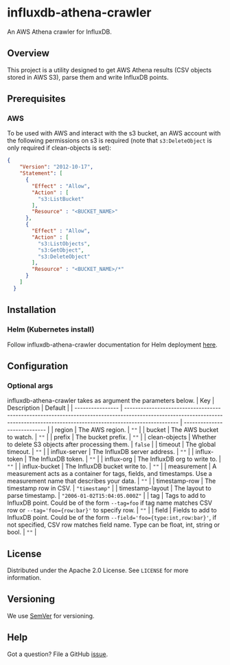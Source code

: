 # influxdb-athena-crawler
An AWS Athena crawler for InfluxDB.

## Overview
This project is a utility designed to get AWS Athena results (CSV objects stored in AWS S3), parse them and write InfluxDB points.

## Prerequisites

### <a id="Prerequisites_AWS"></a>AWS
To be used with AWS and interact with the s3 bucket, an AWS account with the following permissions on s3 is required (note that `s3:DeleteObject` is only required if clean-objects is set):
```json
{
    "Version": "2012-10-17",
    "Statement": [
      {
        "Effect" : "Allow",
        "Action" : [
          "s3:ListBucket"
        ],
        "Resource" : "<BUCKET_NAME>"
      },
      {
        "Effect" : "Allow",
        "Action" : [
          "s3:ListObjects",
          "s3:GetObject",
          "s3:DeleteObject"
        ],
        "Resource" : "<BUCKET_NAME>/*"
      }
    ]
  }
```

## Installation

### Helm (Kubernetes install)

Follow influxdb-athena-crawler documentation for Helm deployment [here](./helm/influxdb-athena-crawler).

## Configuration

### <a id="Configuration_Optional_args"></a>Optional args
influxdb-athena-crawler takes as argument the parameters below.
| Key              | Description                                                                                                                                                                     | Default                      |
| ---------------- | ------------------------------------------------------------------------------------------------------------------------------------------------------------------------------- | ---------------------------- |
| region           | The AWS region.                                                                                                                                                                 | `""`                         |
| bucket           | The AWS bucket to watch.                                                                                                                                                        | `""`                         |
| prefix           | The bucket prefix.                                                                                                                                                              | `""`                         |
| clean-objects    | Whether to delete S3 objects after processing them.                                                                                                                             | `false`                      |
| timeout          | The global timeout.                                                                                                                                                             | `""`                         |
| influx-server    | The InfluxDB server address.                                                                                                                                                    | `""`                         |
| influx-token     | The InfluxDB token.                                                                                                                                                             | `""`                         |
| influx-org       | The InfluxDB org to write to.                                                                                                                                                   | `""`                         |
| influx-bucket    | The InfluxDB bucket write to.                                                                                                                                                   | `""`                         |
| measurement      | A measurement acts as a container for tags, fields, and timestamps. Use a measurement name that describes your data.                                                            | `""`                         |
| timestamp-row    | The timestamp row in CSV.                                                                                                                                                       | `"timestamp"`                |
| timestamp-layout | The layout to parse timestamp.                                                                                                                                                  | `"2006-01-02T15:04:05.000Z"` |
| tag              | Tags to add to InfluxDB point. Could be of the form `--tag=foo` if tag name matches CSV row or `--tag='foo={row:bar}'` to specify row.                                          | `""`                         |
| field            | Fields to add to InfluxDB point. Could be of the form `--field='foo={type:int,row:bar}'`, if not specified, CSV row matches field name. Type can be float, int, string or bool. | `""`                         |

## License
Distributed under the Apache 2.0 License. See `LICENSE` for more information.

## Versioning
We use [SemVer](http://semver.org/) for versioning.

## Help
Got a question?
File a GitHub [issue](https://github.com/quortex/influxdb-athena-crawler/issues).
